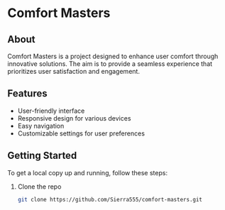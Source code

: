 # Comfort Masters

## About

Comfort Masters is a project designed to enhance user comfort through innovative solutions. The aim is to provide a seamless experience that prioritizes user satisfaction and engagement.

## Features

- User-friendly interface
- Responsive design for various devices
- Easy navigation
- Customizable settings for user preferences

## Getting Started

To get a local copy up and running, follow these steps:

1. Clone the repo
   ```bash
   git clone https://github.com/Sierra555/comfort-masters.git
